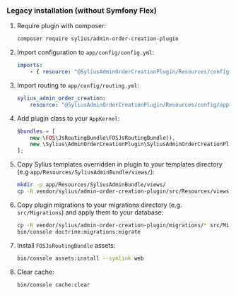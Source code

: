 ### Legacy installation (without Symfony Flex)

1. Require plugin with composer:

    ```bash
    composer require sylius/admin-order-creation-plugin
    ```

2. Import configuration to `app/config/config.yml`:

    ```yaml
    imports:
        - { resource: "@SyliusAdminOrderCreationPlugin/Resources/config/app/config.yml" }
    ```

3. Import routing to `app/config/routing.yml`:

    ```yaml
    sylius_admin_order_creation:
        resource: "@SyliusAdminOrderCreationPlugin/Resources/config/app/routing.yml"
    ```

4. Add plugin class to your `AppKernel`:

    ```php
    $bundles = [
        new \FOS\JsRoutingBundle\FOSJsRoutingBundle(),
        new \Sylius\AdminOrderCreationPlugin\SyliusAdminOrderCreationPlugin(),
    ];
    ```

5. Copy Sylius templates overridden in plugin to your templates directory (e.g `app/Resources/SyliusAdminBundle/views/`):

    ```bash
    mkdir -p app/Resources/SyliusAdminBundle/views/
    cp -R vendor/sylius/admin-order-creation-plugin/src/Resources/views/SyliusAdminBundle/* app/Resources/SyliusAdminBundle/views/
    ```

6. Copy plugin migrations to your migrations directory (e.g. `src/Migrations`) and apply them to your database:

    ```bash
    cp -R vendor/sylius/admin-order-creation-plugin/migrations/* src/Migrations
    bin/console doctrine:migrations:migrate
    ```

7. Install `FOSJsRoutingBundle` assets:

    ```bash
    bin/console assets:install --symlink web
    ```

8. Clear cache:

    ```bash
    bin/console cache:clear
    ```
